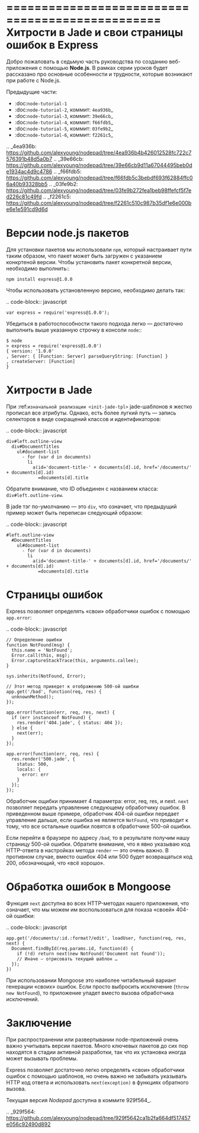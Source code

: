 ================================================
Хитрости в Jade и свои страницы ошибок в Express
================================================

Добро пожаловать в седьмую часть руководства по созданию веб-приложения
с помощью **Node.js**. В рамках серии уроков будет рассказано про основные
особенности и трудности, которые возникают при работе с Node.js.

Предыдущие части:

- :doc:`node-tutorial-1`
- :doc:`node-tutorial-2`, коммит: `4ea936b`_
- :doc:`node-tutorial-3`, коммит: `39e66cb`_
- :doc:`node-tutorial-4`, коммит: `f66fdb5`_
- :doc:`node-tutorial-5`, коммит: `03fe9b2`_
- :doc:`node-tutorial-6`, коммит: `f2261c5`_

.. _4ea936b: https://github.com/alexyoung/nodepad/tree/4ea936b4b426012528fc722c7576391b48d5a0b7
.. _39e66cb: https://github.com/alexyoung/nodepad/tree/39e66cb9d11a67044495beb0de1934ac4d9c4786
.. _f66fdb5: https://github.com/alexyoung/nodepad/tree/f66fdb5c3bebdf693f62884ffc06a40b93328bb5
.. _03fe9b2: https://github.com/alexyoung/nodepad/tree/03fe9b272fea1beb98ffefcf5f7ed226c81c49fd
.. _f2261c5: https://github.com/alexyoung/nodepad/tree/f2261c510c987b35df1e6e000be6e1e591cd9d6d

Версии node.js пакетов
======================

Для установки пакетов мы использовали `npm`, который настраивает пути таким
образом, что пакет может быть загружен с указанием конкртеной версии. Чтобы
установить пакет конкретной версии, необходимо выполнить::

    npm install express@1.0.0

Чтобы использовать установленную версию, необходимо делать так:

.. code-block:: javascript

    var express = require('express@1.0.0');

Убедиться в работоспособности такого подхода легко — достаточно выполнить
выше указанную строчку в консоли ``node``::

    $ node
    > express = require('express@1.0.0')
    { version: '1.0.0'
    , Server: { [Function: Server] parseQueryString: [Function] }
    , createServer: [Function]
    }

Хитрости в Jade
===============

При :ref:`изначальной реализации <init-jade-tpl>` jade-шаблонов я жестко
прописал все атрибуты. Однако, есть более лугкий путь — запись селекторов
в виде сокращений классов и идентификаторов:

.. code-block:: javascript

    div#left.outline-view
      div#DocumentTitles
        ul#document-list
          - for (var d in documents)
            li
              a(id='document-title-' + documents[d].id, href='/documents/' + documents[d].id)
                =documents[d].title

Обратите внимание, что ID объединен с названием класса:
``div#left.outline-view``.

В jade тэг по-умолчанию — это ``div``, что означает, что предыдущий пример
может быть переписан следующий образом:

.. code-block:: javascript

    #left.outline-view
      #DocumentTitles
        ul#document-list
          - for (var d in documents)
            li
              a(id='document-title-' + documents[d].id, href='/documents/' + documents[d].id)
                =documents[d].title

Страницы ошибок
===============

Express позволяет определять «свои» обработчики ошибок с помощью ``app.error``:

.. code-block:: javascript

    // Определение ошибки
    function NotFound(msg) {
      this.name = 'NotFound';
      Error.call(this, msg);
      Error.captureStackTrace(this, arguments.callee);
    }

    sys.inherits(NotFound, Error);

    // Этот метод приведет к отображению 500-ой ошибки
    app.get('/bad', function(req, res) {
      unknownMethod();
    });

    app.error(function(err, req, res, next) {
      if (err instanceof NotFound) {
        res.render('404.jade', { status: 404 });
      } else {
        next(err);
      }
    });

    app.error(function(err, req, res) {
      res.render('500.jade', {
        status: 500,
        locals: {
          error: err
        } 
      });
    });

Обработчик ощибки принимает 4 параметра: error, req, res, и next. ``next``
позволяет передать управление следующему обработчику ошибок. В приведенном
выше примере, обработчик 404-ой ошибки передает управление дальше, если
ошибка не является ``NotFound``, что приводит к тому, что все остальные
ошибки ловятся в обработчике 500-ой ошибки.

Если перейти в браузере по адресу ``/bad``, то в результате получим нашу
страницу 500-ой ошибки. Обратите внимание, что я явно указываю код
HTTP-ответа в настройках метода ``render`` — это очень важно. В противном
случае, вместо ошибок 404 или 500 будет возвращаться код 200, обозначющий,
что «всё хорошо».

Обработка ошибок в Mongoose
===========================

Функция ``next`` доступна во всех HTTP-методах нашего приложения, что
означает, что мы можем им воспользоваться для показа «своей» 404-ой ошибки:

.. code-block:: javascript

    app.get('/documents/:id.:format?/edit', loadUser, function(req, res, next) {
      Document.findById(req.params.id, function(d) {
        if (!d) return next(new NotFound('Document not found'));
        // Иначе — отрисовать текущий шаблон …
      });
    })

При использовании Mongoose это наиболее читабельный вариант генерации «своих»
ошибок. Если просто выбросить исключение (``throw new NotFound``), то
приложение упадет вместо вызова обработчика исключений.

Заключение
==========

При распространении или развертывании node-приложений очень важно
учитывать версии пакетов. Много ключевых пакетов до сих пор находятся в
стадии активной разработки, так что их установка иногда может вызывать
проблемы.

Express позволяет достаточно легко определять «свои» обработчики ошибок
с помощью шаблонов, но очень важно не забывать указывать HTTP код ответа
и использовать ``next(exception)`` в функциях обратного вызова.

Текущая версия *Nodepad* доступна в коммите 929f564_.

.. _929f564: https://github.com/alexyoung/nodepad/tree/929f5642ca1b2fa664df517457e056c92490d892
